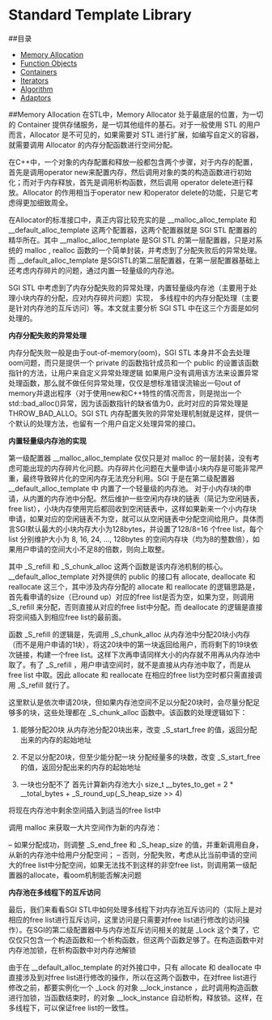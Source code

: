 Standard Template Library
===
##<a name="index"/>目录
* [Memory Allocation](#distribution)
* [Function Objects](#title)
* [Containers](#text)
* [Iterators](#text)
* [Algorithm](#text)
* [Adaptors](#text)

##<a name="distribution"/>Memory Allocation
  在STL中，Memory Allocator 处于最底层的位置，为一切的 Container 提供存储服务，是一切其他组件的基石。对于一般使用 STL 的用户而言，Allocator 是不可见的，如果需要对 STL 进行扩展，如编写自定义的容器，就需要调用 Allocator 的内存分配函数进行空间分配。
  
在C++中，一个对象的内存配置和释放一般都包含两个步骤，对于内存的配置，首先是调用operator new来配置内存，然后调用对象的类的构造函数进行初始化；而对于内存释放，首先是调用析构函数，然后调用 operator delete进行释放。Allocator 的作用相当于operator new 和operator delete的功能，只是它考虑得更加细致周全。

在Allocator的标准接口中，真正内容比较充实的是 __malloc_alloc_template 和 __default_alloc_template 这两个配置器，这两个配置器就是 SGI STL 配置器的精华所在。其中 __malloc_alloc_template 是SGI STL 的第一层配置器，只是对系统的 malloc , realloc 函数的一个简单封装，并考虑到了分配失败后的异常处理。而 __default_alloc_template 是SGISTL的第二层配置器，在第一层配置器基础上还考虑内存碎片的问题，通过内置一轻量级的内存池。

SGI STL 中考虑到了内存分配失败的异常处理，内置轻量级内存池（主要用于处理小块内存的分配，应对内存碎片问题）实现， 多线程中的内存分配处理（主要是针对内存池的互斥访问）等。本文就主要分析 SGI STL 中在这三个方面是如何处理的。

__内存分配失败的异常处理__

内存分配失败一般是由于out-of-memory(oom)，SGI STL 本身并不会去处理oom问题，而只是提供一个 private 的函数指针成员和一个 public 的设置该函数指针的方法，让用户来自定义异常处理逻辑
如果用户没有调用该方法来设置异常处理函数，那么就不做任何异常处理，仅仅是想标准错误流输出一句out of memory并退出程序（对于使用new和C++特性的情况而言，则是抛出一个std::bad_alloc()异常，因为该函数指针的缺省值为0，此时对应的异常处理是 THROW_BAD_ALLO。SGI STL 内存配置失败的异常处理机制就是这样，提供一个默认的处理方法，也留有一个用户自定义处理异常的接口。

__内置轻量级内存池的实现__

第一级配置器 __malloc_alloc_template 仅仅只是对 malloc 的一层封装，没有考虑可能出现的内存碎片化问题。内存碎片化问题在大量申请小块内存是可能非常严重，最终导致碎片化的空闲内存无法充分利用。SGI 于是在第二级配置器 __default_alloc_template 中 内置了一个轻量级的内存池。 对于小内存块的申请，从内置的内存池中分配。然后维护一些空闲内存块的链表（简记为空闲链表，free list），小块内存使用完后都回收到空闲链表中，这样如果新来一个小内存块申请，如果对应的空闲链表不为空，就可以从空闲链表中分配空间给用户。具体而言SGI默认最大的小块内存大小为128bytes，并设置了128/8=16 个free list，每个list 分别维护大小为 8, 16, 24, …, 128bytes 的空间内存块（均为8的整数倍），如果用户申请的空间大小不足8的倍数，则向上取整。

其中 _S_refill 和 _S_chunk_alloc 这两个函数是该内存池机制的核心。 __default_alloc_template 对外提供的 public 的接口有 allocate, deallocate 和 reallocate 这三个，其中涉及内存分配的 allocate 和 reallocate 的逻辑思路是，首先看申请的size（已round up）对应的free list是否为空，如果为空，则调用 _S_refill 来分配，否则直接从对应的free list中分配。而 deallocate 的逻辑是直接将空间插入到相应free list的最前面。

函数 _S_refill 的逻辑是，先调用 _S_chunk_alloc 从内存池中分配20块小内存（而不是用户申请的1块），将这20块中的第一块返回给用户，而将剩下的19块依次链接，构建一个free list。这样下次再申请同样大小的内存就不用再从内存池中取了。有了 _S_refill ，用户申请空间时，就不是直接从内存池中取了，而是从 free list 中取。因此 allocate 和 reallocate 在相应的free list为空时都只需直接调用 _S_refill 就行了。

这里默认是依次申请20块，但如果内存池空间不足以分配20块时，会尽量分配足够多的块，这些处理都在 _S_chunk_alloc 函数中。该函数的处理逻辑如下：

1) 能够分配20块
从内存池分配20块出来，改变 _S_start_free 的值，返回分配出来的内存的起始地址

2) 不足以分配20块，但至少能分配一块
分配经量多的块数，改变 _S_start_free 的值，返回分配出来的内存的起始地址

3) 一块也分配不了
首先计算新内存池大小 size_t __bytes_to_get = 2 * __total_bytes + _S_round_up(_S_heap_size >> 4)

将现在内存池中剩余空间插入到适当的free list中

调用 malloc 来获取一大片空间作为新的内存池：

– 如果分配成功，则调整 _S_end_free 和 _S_heap_size 的值，并重新调用自身，从新的内存池中给用户分配空间； – 否则，分配失败，考虑从比当前申请的空间大的free list中分配空间，如果无法找不到这样的非空free list，则调用第一级配置器的allocate，看oom机制能否解决问题


__内存池在多线程下的互斥访问__

最后，我们来看看SGI STL中如何处理多线程下对内存池互斥访问的（实际上是对相应的free list进行互斥访问，这里访问是只需要对free list进行修改的访问操作）。在SGI的第二级配置器中与内存池互斥访问相关的就是 _Lock 这个类了，它仅仅只包含一个构造函数和一个析构函数，但这两个函数足够了。在构造函数中对内存池加锁，在析构函数中对内存池解锁

由于在 __default_alloc_template 的对外接口中，只有 allocate 和 deallocate 中直接涉及到对free list进行修改的操作，所以在这两个函数中，在对free list进行修改之前，都要实例化一个 _Lock 的对象 __lock_instance ，此时调用构造函数进行加锁，当函数结束时，的对象 __lock_instance 自动析构，释放锁。这样，在多线程下，可以保证free list的一致性。

